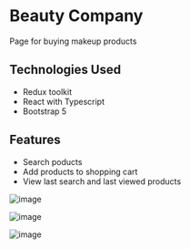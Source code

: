 # Beauty Company
Page for buying makeup products

## Technologies Used
- Redux toolkit
- React with Typescript
- Bootstrap 5

## Features
- Search poducts
- Add products to shopping cart
- View last search and last viewed products

![image](https://user-images.githubusercontent.com/50525581/130446796-a5239d06-c0fc-421d-a8af-b8443f4d488b.png)


![image](https://user-images.githubusercontent.com/50525581/130446903-ba15086e-f1c5-4221-a682-360b790ddea4.png)


![image](https://user-images.githubusercontent.com/50525581/130447493-286690b1-3636-4f48-ab70-01ce755147db.png)


